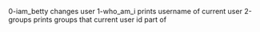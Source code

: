 0-iam_betty changes user
1-who_am_i prints username of current user
2-groups prints groups that current user id part of
